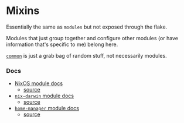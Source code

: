 # Mixins

Essentially the same as `modules` but not exposed through the flake.

Modules that just group together and configure other modules (or have information that's specific to me) belong here.

[`common`](common) is just a grab bag of random stuff, not necessarily modules.

### Docs

  - [NixOS module docs](https://nixos.org/manual/nixos/stable/options.html)
    + [source](https://github.com/NixOS/nixpkgs/tree/master/nixos/modules)
  - [`nix-darwin` module docs](https://daiderd.com/nix-darwin/manual/index.html)
    + [source](https://github.com/LnL7/nix-darwin/tree/master/modules)
  - [`home-manager` module docs](https://rycee.gitlab.io/home-manager/options.html)
    + [source](https://github.com/nix-community/home-manager/tree/master/modules)
